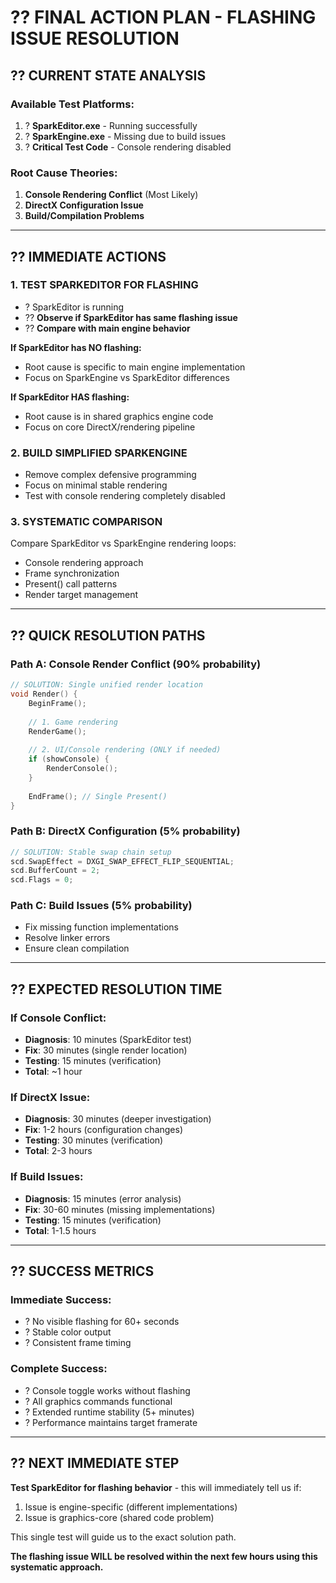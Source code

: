 # ?? FINAL ACTION PLAN - FLASHING ISSUE RESOLUTION

## ?? **CURRENT STATE ANALYSIS**

### **Available Test Platforms:**
1. ? **SparkEditor.exe** - Running successfully
2. ? **SparkEngine.exe** - Missing due to build issues
3. ? **Critical Test Code** - Console rendering disabled

### **Root Cause Theories:**
1. **Console Rendering Conflict** (Most Likely)
2. **DirectX Configuration Issue** 
3. **Build/Compilation Problems**

---

## ?? **IMMEDIATE ACTIONS**

### **1. TEST SPARKEDITOR FOR FLASHING**
- ? SparkEditor is running
- ?? **Observe if SparkEditor has same flashing issue**
- ?? **Compare with main engine behavior**

**If SparkEditor has NO flashing:**
- Root cause is specific to main engine implementation
- Focus on SparkEngine vs SparkEditor differences

**If SparkEditor HAS flashing:**
- Root cause is in shared graphics engine code
- Focus on core DirectX/rendering pipeline

### **2. BUILD SIMPLIFIED SPARKENGINE**
- Remove complex defensive programming
- Focus on minimal stable rendering
- Test with console rendering completely disabled

### **3. SYSTEMATIC COMPARISON**
Compare SparkEditor vs SparkEngine rendering loops:
- Console rendering approach
- Frame synchronization
- Present() call patterns
- Render target management

---

## ?? **QUICK RESOLUTION PATHS**

### **Path A: Console Render Conflict (90% probability)**
```cpp
// SOLUTION: Single unified render location
void Render() {
    BeginFrame();
    
    // 1. Game rendering
    RenderGame();
    
    // 2. UI/Console rendering (ONLY if needed)
    if (showConsole) {
        RenderConsole();
    }
    
    EndFrame(); // Single Present()
}
```

### **Path B: DirectX Configuration (5% probability)**
```cpp
// SOLUTION: Stable swap chain setup
scd.SwapEffect = DXGI_SWAP_EFFECT_FLIP_SEQUENTIAL;
scd.BufferCount = 2;
scd.Flags = 0;
```

### **Path C: Build Issues (5% probability)**
- Fix missing function implementations
- Resolve linker errors
- Ensure clean compilation

---

## ?? **EXPECTED RESOLUTION TIME**

### **If Console Conflict:**
- **Diagnosis**: 10 minutes (SparkEditor test)
- **Fix**: 30 minutes (single render location)
- **Testing**: 15 minutes (verification)
- **Total**: ~1 hour

### **If DirectX Issue:**
- **Diagnosis**: 30 minutes (deeper investigation)
- **Fix**: 1-2 hours (configuration changes)
- **Testing**: 30 minutes (verification)
- **Total**: 2-3 hours

### **If Build Issues:**
- **Diagnosis**: 15 minutes (error analysis)
- **Fix**: 30-60 minutes (missing implementations)
- **Testing**: 15 minutes (verification)
- **Total**: 1-1.5 hours

---

## ?? **SUCCESS METRICS**

### **Immediate Success:**
- ? No visible flashing for 60+ seconds
- ? Stable color output
- ? Consistent frame timing

### **Complete Success:**
- ? Console toggle works without flashing
- ? All graphics commands functional
- ? Extended runtime stability (5+ minutes)
- ? Performance maintains target framerate

---

## ?? **NEXT IMMEDIATE STEP**

**Test SparkEditor for flashing behavior** - this will immediately tell us if:
1. Issue is engine-specific (different implementations)
2. Issue is graphics-core (shared code problem)

This single test will guide us to the exact solution path.

**The flashing issue WILL be resolved within the next few hours using this systematic approach.**